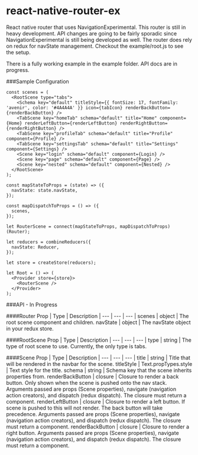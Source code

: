 # react-native-router-ex
React native router that uses NavigationExperimental. This router is still in heavy development. 
API changes are going to be fairly sporadic since NavigationExperimental is still being developed as well. The router does rely on redux for navState management. Checkout the example/root.js to see the setup. 

There is a fully working example in the example folder. API docs are in progress. 

###Sample Configuration
```
const scenes = (
  <RootScene type="tabs">
    <Schema key="default" titleStyle={{ fontSize: 17, fontFamily: 'avenir', color: '#4A4A4A' }} icon={tabIcon} renderBackButton={renderBackButton} />
    <TabScene key="homeTab" schema="default" title="Home" component={Home} renderLeftButton={renderLeftButton} renderRightButton={renderRightButton} />
    <TabScene key="profileTab" schema="default" title="Profile" component={Profile} />
    <TabScene key="settingsTab" schema="default" title="Settings" component={Settings} />
    <Scene key="login" schema="default" component={Login} />
    <Scene key="page" schema="default" component={Page} />
    <Scene key="nested" schema="default" component={Nested} />
  </RootScene>
);

const mapStateToProps = (state) => ({
  navState: state.navState,
});

const mapDispatchToProps = () => ({
  scenes,
});

let RouterScene = connect(mapStateToProps, mapDispatchToProps)(Router);

let reducers = combineReducers({
  navState: Reducer,
});

let store = createStore(reducers);

let Root = () => (
  <Provider store={store}>
    <RouterScene />
  </Provider>
);
```

###API - In Progress

####Router
Prop | Type | Description |
--- | --- | --- |
scenes | object | The root scene component and children.
navState | object | The navState object in your redux store.

####RootScene
Prop | Type | Description |
--- | --- | --- |
type | string | The type of root scene to use. Currently, the only type is tabs.

####Scene
Prop | Type | Description |
--- | --- | --- |
title | string | Title that will be rendered in the navbar for the scene.
titleStyle | Text.propTypes.style | Text style for the title.
schema | string | Schema key that the scene inherits properties from.
renderBackButton | closure | Closure to render a back button. Only shown when the scene is pushed onto the nav stack. Arguments passed are props (Scene properties), navigate (navigation action creators), and dispatch (redux dispatch). The closure must return a component. 
renderLeftButton | closure | Closure to render a left button. If scene is pushed to this will not render. The back button will take precedence. Arguments passed are props (Scene properties), navigate (navigation action creators), and dispatch (redux dispatch). The closure must return a component. 
renderBackButton | closure | Closure to render a right button. Arguments passed are props (Scene properties), navigate (navigation action creators), and dispatch (redux dispatch). The closure must return a component. 


